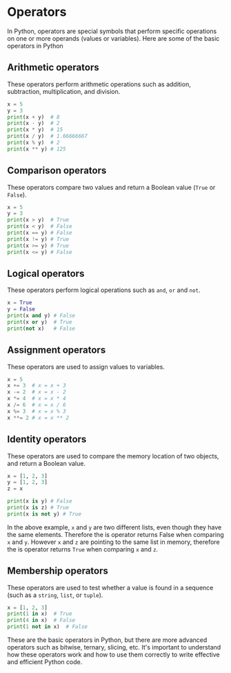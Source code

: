 # Operators

In Python, operators are special symbols that perform specific operations on one or more operands (values or variables). Here are some of the basic operators in Python

## Arithmetic operators

These operators perform arithmetic operations such as addition, subtraction, multiplication, and division.

```python
x = 5
y = 3
print(x + y)  # 8
print(x - y)  # 2
print(x * y)  # 15
print(x / y)  # 1.66666667
print(x % y)  # 2
print(x ** y) # 125
```

## Comparison operators

These operators compare two values and return a Boolean value (`True` or `False`).

```python
x = 5
y = 3
print(x > y)  # True
print(x < y)  # False
print(x == y) # False
print(x != y) # True
print(x >= y) # True
print(x <= y) # False
```

## Logical operators

These operators perform logical operations such as `and`, `or` and `not`.

```python
x = True
y = False
print(x and y) # False
print(x or y)  # True
print(not x)   # False
```

## Assignment operators

These operators are used to assign values to variables.

```python
x = 5
x += 3  # x = x + 3
x -= 2  # x = x - 2
x *= 4  # x = x * 4
x /= 6  # x = x / 6
x %= 3  # x = x % 3
x **= 2 # x = x ** 2
```

## Identity operators

These operators are used to compare the memory location of two objects, and return a Boolean value.

```python
x = [1, 2, 3]
y = [1, 2, 3]
z = x

print(x is y) # False
print(x is z) # True
print(x is not y) # True
```

In the above example, `x` and `y` are two different lists, even though they have the same elements. Therefore the is operator returns False when comparing `x` and `y`. However `x` and `z` are pointing to the same list in memory, therefore the is operator returns `True` when comparing `x` and `z`.

## Membership operators

These operators are used to test whether a value is found in a sequence (such as a `string`, `list`, or `tuple`).

```python
x = [1, 2, 3]
print(1 in x)  # True
print(4 in x)  # False
print(1 not in x)  # False
```

These are the basic operators in Python, but there are more advanced operators such as bitwise, ternary, slicing, etc. It's important to understand how these operators work and how to use them correctly to write effective and efficient Python code.